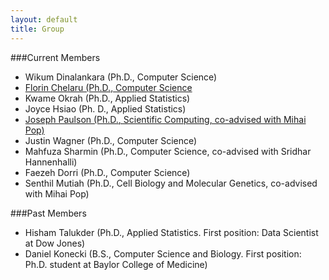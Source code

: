 ```yaml
---
layout: default
title: Group
---
```


###Current Members
- Wikum Dinalankara (Ph.D., Computer Science)
- [Florin Chelaru (Ph.D., Computer Science](http://cs.umd.edu/~florinc)
- Kwame Okrah (Ph.D., Applied Statistics)
- Joyce Hsiao (Ph. D., Applied Statistics)
- [Joseph Paulson (Ph.D., Scientific Computing, co-advised with
Mihai Pop)](http://cbcb.umd.edu/~jpaulson/)
- Justin Wagner (Ph.D., Computer Science)
- Mahfuza Sharmin (Ph.D., Computer Science, co-advised with Sridhar
Hannenhalli)
- Faezeh Dorri (Ph.D., Computer Science)
- Senthil Mutiah (Ph.D., Cell Biology and Molecular Genetics,
co-advised with Mihai Pop)

###Past Members
- Hisham Talukder (Ph.D., Applied Statistics. First position: Data
Scientist at Dow Jones)
- Daniel Konecki (B.S., Computer Science and Biology. First position:
Ph.D. student at Baylor College of Medicine)